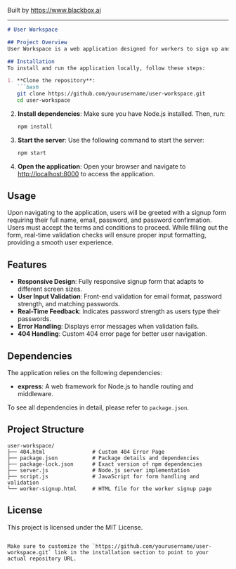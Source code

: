 
Built by https://www.blackbox.ai

---

```markdown
# User Workspace

## Project Overview
User Workspace is a web application designed for workers to sign up and join a professional workforce. Utilizing a sleek and responsive design powered by Tailwind CSS and Font Awesome, this application emphasizes user experience with real-time validation and a visually appealing interface.

## Installation
To install and run the application locally, follow these steps:

1. **Clone the repository**:
   ```bash
   git clone https://github.com/yourusername/user-workspace.git
   cd user-workspace
   ```

2. **Install dependencies**:
   Make sure you have Node.js installed. Then, run:
   ```bash
   npm install
   ```

3. **Start the server**:
   Use the following command to start the server:
   ```bash
   npm start
   ```

4. **Open the application**:
   Open your browser and navigate to [http://localhost:8000](http://localhost:8000) to access the application.

## Usage
Upon navigating to the application, users will be greeted with a signup form requiring their full name, email, password, and password confirmation. Users must accept the terms and conditions to proceed. While filling out the form, real-time validation checks will ensure proper input formatting, providing a smooth user experience.

## Features
- **Responsive Design**: Fully responsive signup form that adapts to different screen sizes.
- **User Input Validation**: Front-end validation for email format, password strength, and matching passwords.
- **Real-Time Feedback**: Indicates password strength as users type their passwords.
- **Error Handling**: Displays error messages when validation fails.
- **404 Handling**: Custom 404 error page for better user navigation.

## Dependencies
The application relies on the following dependencies:
- **express**: A web framework for Node.js to handle routing and middleware.

To see all dependencies in detail, please refer to `package.json`.

## Project Structure
```
user-workspace/
├── 404.html               # Custom 404 Error Page
├── package.json           # Package details and dependencies
├── package-lock.json      # Exact version of npm dependencies
├── server.js              # Node.js server implementation
├── script.js              # JavaScript for form handling and validation
└── worker-signup.html     # HTML file for the worker signup page
```

## License
This project is licensed under the MIT License.
```

Make sure to customize the `https://github.com/yourusername/user-workspace.git` link in the installation section to point to your actual repository URL.